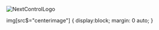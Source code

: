 ![NextControlLogo]({{site.baseurl}}/https://cdn.discordapp.com/attachments/244514503323025408/310815728200581131/nextcontrol.png?style=centerimage)

img[src$="centerimage"] {
  display:block;
  margin: 0 auto;
}
